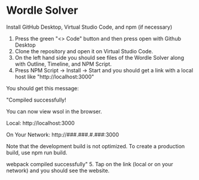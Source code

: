 # Wordle Solver

Install GitHub Desktop, Virtual Studio Code, and npm (if necessary)
1. Press the green "<> Code" button and then press open with Github Desktop
2. Clone the repository and open it on Virtual Studio Code.
3. On the left hand side you should see files of the Wordle Solver along with Outline, Timeline, and NPM Script.
4. Press NPM Script -> Install -> Start and you should get a link with a local host like "http://localhost:3000"

You should get this message:

"Compiled successfully!

You can now view wsol in the browser.

  Local:            http://localhost:3000
  
  On Your Network:  http://###.###.#.###:3000

Note that the development build is not optimized.
To create a production build, use npm run build.

webpack compiled successfully"
5. Tap on the link (local or on your network) and you should see the website.
